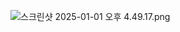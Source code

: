 ![스크린샷 2025-01-01 오후 4.49.17.png](..%2F..%2F..%2F..%2F..%2F..%2F..%2F..%2F..%2Fvar%2Ffolders%2Fm4%2Fn9zxyvgx4lx03pl_7nrbhpyr0000gn%2FT%2FTemporaryItems%2FNSIRD_screencaptureui_4TpMR4%2F%EC%8A%A4%ED%81%AC%EB%A6%B0%EC%83%B7%202025-01-01%20%EC%98%A4%ED%9B%84%204.49.17.png)
